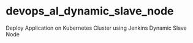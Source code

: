 # devops_al_dynamic_slave_node
Deploy Application on Kubernetes Cluster using Jenkins Dynamic Slave Node
